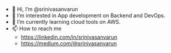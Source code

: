 - 👋 Hi, I’m @srinivasanvarun
- 👀 I’m interested in App development on Backend and DevOps.
- 🌱 I’m currently learning cloud tools on AWS.
- 📫 How to reach me
  - https://linkedin.com/in/srinivasanvarun
  - https://medium.com/@srinivasanvarun
<!-- - 💞️ I’m looking to collaborate on ... -->

<!---
srinivasanvarun/srinivasanvarun is a ✨ special ✨ repository because its `README.md` (this file) appears on your GitHub profile.
You can click the Preview link to take a look at your changes.
--->
